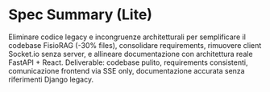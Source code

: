 # Spec Summary (Lite)

Eliminare codice legacy e incongruenze architetturali per semplificare il codebase FisioRAG (-30% files), consolidare requirements, rimuovere client Socket.io senza server, e allineare documentazione con architettura reale FastAPI + React. Deliverable: codebase pulito, requirements consistenti, comunicazione frontend via SSE only, documentazione accurata senza riferimenti Django legacy.
